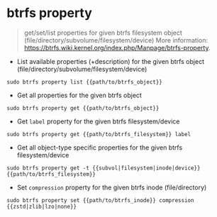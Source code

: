 # btrfs property

> get/set/list properties for given btrfs filesystem object (file/directory/subvolume/filesystem/device)
> More information: <https://btrfs.wiki.kernel.org/index.php/Manpage/btrfs-property>.

- List available properties (+description) for the given btrfs object (file/directory/subvolume/filesystem/device)

`sudo btrfs property list {{path/to/btrfs_object}}`

- Get all properties for the given btrfs object

`sudo btrfs property get {{path/to/btrfs_object}}`

- Get `label` property for the given btrfs filesystem/device

`sudo btrfs property get {{path/to/btrfs_filesystem}} label`

- Get all object-type specific properties for the given btrfs filesystem/device

`sudo btrfs property get -t {{subvol|filesystem|inode|device}} {{path/to/btrfs_filesystem}}`

- Set `compression` property for the given btrfs inode (file/directory)

`sudo btrfs property set {{path/to/btrfs_inode}} compression {{zstd|zlib|lzo|none}}`
